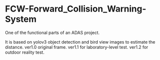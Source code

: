 # FCW-Forward_Collision_Warning-System
One of the functional parts of an ADAS project.

It is based on yolov3 object detection and bird view images to estimate the distance.
ver1.0 original frame.
ver1.1 for laboratory-level test.
ver1.2 for outdoor reality test.
